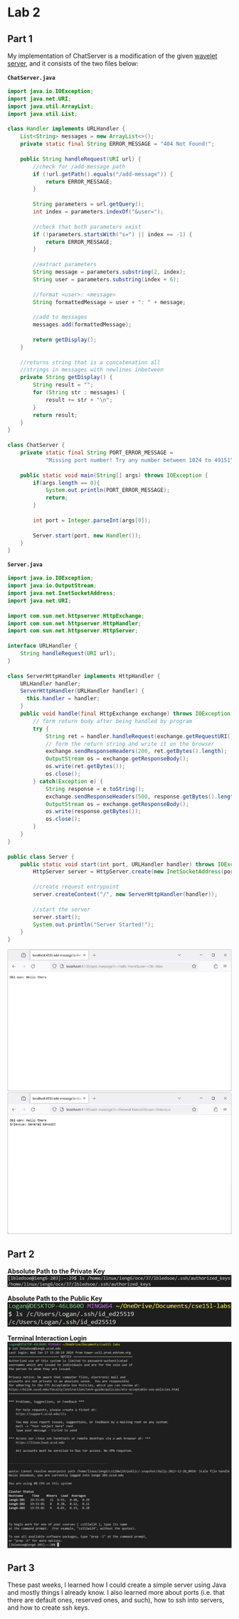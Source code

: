 # Lab 2

## Part 1
My implementation of ChatServer is a modification of the given [wavelet server](https://github.com/ucsd-cse15l-f23/wavelet), and it consists of the two files below:

**`ChatServer.java`**
```java
import java.io.IOException;
import java.net.URI;
import java.util.ArrayList;
import java.util.List;

class Handler implements URLHandler {
    List<String> messages = new ArrayList<>();
    private static final String ERROR_MESSAGE = "404 Not Found!";

    public String handleRequest(URI url) {
        //check for /add-message path
        if (!url.getPath().equals("/add-message")) {
            return ERROR_MESSAGE;
        }

        String parameters = url.getQuery();
        int index = parameters.indexOf("&user=");

        //check that both parameters exist
        if (!parameters.startsWith("s=") || index == -1) {
            return ERROR_MESSAGE;
        }

        //extract parameters
        String message = parameters.substring(2, index);
        String user = parameters.substring(index + 6);

        //format <user>: <message>
        String formattedMessage = user + ": " + message;

        //add to messages
        messages.add(formattedMessage);

        return getDisplay();
    }

    //returns string that is a concatenation all
    //strings in messages with newlines inbetween
    private String getDisplay() {
        String result = "";
        for (String str : messages) {
            result += str + "\n";
        }
        return result;
    }
}

class ChatServer {
    private static final String PORT_ERROR_MESSAGE =
            "Missing port number! Try any number between 1024 to 49151";

    public static void main(String[] args) throws IOException {
        if(args.length == 0){
            System.out.println(PORT_ERROR_MESSAGE);
            return;
        }

        int port = Integer.parseInt(args[0]);

        Server.start(port, new Handler());
    }
}
```
**`Server.java`**
```java
import java.io.IOException;
import java.io.OutputStream;
import java.net.InetSocketAddress;
import java.net.URI;

import com.sun.net.httpserver.HttpExchange;
import com.sun.net.httpserver.HttpHandler;
import com.sun.net.httpserver.HttpServer;

interface URLHandler {
    String handleRequest(URI url);
}

class ServerHttpHandler implements HttpHandler {
    URLHandler handler;
    ServerHttpHandler(URLHandler handler) {
      this.handler = handler;
    }
    public void handle(final HttpExchange exchange) throws IOException {
        // form return body after being handled by program
        try {
            String ret = handler.handleRequest(exchange.getRequestURI());
            // form the return string and write it on the browser
            exchange.sendResponseHeaders(200, ret.getBytes().length);
            OutputStream os = exchange.getResponseBody();
            os.write(ret.getBytes());
            os.close();
        } catch(Exception e) {
            String response = e.toString();
            exchange.sendResponseHeaders(500, response.getBytes().length);
            OutputStream os = exchange.getResponseBody();
            os.write(response.getBytes());
            os.close();
        }
    }
}

public class Server {
    public static void start(int port, URLHandler handler) throws IOException {
        HttpServer server = HttpServer.create(new InetSocketAddress(port), 0);

        //create request entrypoint
        server.createContext("/", new ServerHttpHandler(handler));

        //start the server
        server.start();
        System.out.println("Server Started!");
    }
}
```

![First screenshot of server working](resources/lab-2/image-1.png)
![Second screenshot of server working](resources/lab-2/image-2.png)

## Part 2
**Absolute Path to the Private Key**
![Absolute Path to the Private Key](resources/lab-2/image-3.png)

**Absolute Path to the Public Key**
![Absolute Path to the Public Key](resources/lab-2/image-4.png)

**Terminal Interaction Login**
![Terminal Interaction Login](resources/lab-2/image-5.png)

## Part 3
These past weeks, I learned how I could create a simple server using Java and mostly things I already know. I also learned more about ports (i.e. that there are default ones, reserved ones, and such), how to ssh into servers, and how to create ssh keys.
